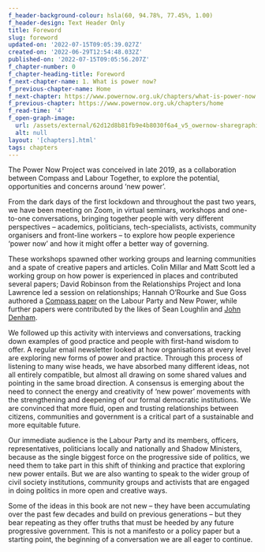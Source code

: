 ```yaml
---
f_header-background-colour: hsla(60, 94.78%, 77.45%, 1.00)
f_header-design: Text Header Only
title: Foreword
slug: foreword
updated-on: '2022-07-15T09:05:39.027Z'
created-on: '2022-06-29T12:54:48.032Z'
published-on: '2022-07-15T09:05:56.207Z'
f_chapter-number: 0
f_chapter-heading-title: Foreword
f_next-chapter-name: 1. What is power now?
f_previous-chapter-name: Home
f_next-chapter: https://www.powernow.org.uk/chapters/what-is-power-now
f_previous-chapter: https://www.powernow.org.uk/chapters/home
f_read-time: '4'
f_open-graph-image:
  url: /assets/external/62d12d8b81fb9e4b8030f6a4_v5_owernow-sharegraphic-05.jpg
  alt: null
layout: '[chapters].html'
tags: chapters
---
```


The Power Now Project was conceived in late 2019, as a collaboration between Compass and Labour Together, to explore the potential, opportunities and concerns around ‘new power’. 

From the dark days of the first lockdown and throughout the past two years, we have been meeting on Zoom, in virtual seminars, workshops and one-to-one conversations, bringing together people with very different perspectives – academics, politicians, tech-specialists, activists, community organisers and front-line workers – to explore how people experience ‘power now’ and how it might offer a better way of governing. 

These workshops spawned other working groups and learning communities and a spate of creative papers and articles. Colin Millar and Matt Scott led a working group on how power is experienced in places and contributed several papers; David Robinson from the Relationships Project and Iona Lawrence led a session on relationships; Hannah O’Rourke and Sue Goss authored a [Compass paper](https://www.compassonline.org.uk/publications/labour-and-new-power/) on the Labour Party and New Power, while further papers were contributed by the likes of Sean Loughlin and [John Denham](https://www.compassonline.org.uk/publications/english-democracy-electoral-reform-england-union/). 

We followed up this activity with interviews and conversations, tracking down examples of good practice and people with first-hand wisdom to offer. A regular email newsletter looked at how organisations at every level are exploring new forms of power and practice. Through this process of listening to many wise heads, we have absorbed many different ideas, not all entirely compatible, but almost all drawing on some shared values and pointing in the same broad direction. A consensus is emerging about the need to connect the energy and creativity of ‘new power’ movements with the strengthening and deepening of our formal democratic institutions. We are convinced that more fluid, open and trusting relationships between citizens, communities and government is a critical part of a sustainable and more equitable future. 

Our immediate audience is the Labour Party and its members, officers, representatives, politicians locally and nationally and Shadow Ministers, because as the single biggest force on the progressive side of politics, we need them to take part in this shift of thinking and practice that exploring new power entails. But we are also wanting to speak to the wider group of civil society institutions, community groups and activists that are engaged in doing politics in more open and creative ways.  

Some of the ideas in this book are not new – they have been accumulating over the past few decades and build on previous generations – but they bear repeating as they offer truths that must be heeded by any future progressive government. This is not a manifesto or a policy paper but a starting point, the beginning of a conversation we are all eager to continue.
